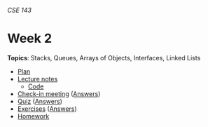_CSE 143_
# Week 2
__Topics__: Stacks, Queues, Arrays of Objects, Interfaces, Linked Lists
* [Plan](plan.md)
* [Lecture notes](lecture-notes.md)
	* [Code](code)
* [Check-in meeting](check-in-meeting.md) ([Answers](check-in-meeting-answers.md))
* [Quiz](quiz.md) ([Answers](quiz-answers.md))
* [Exercises](exercises.md) ([Answers](exercise-answers.md))
* [Homework](homework.md)